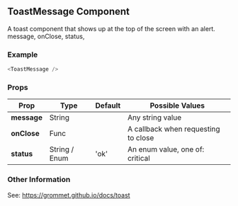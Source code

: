 ## ToastMessage Component
A toast component that shows up at the top of the screen with an alert.
message,
onClose,
status,
### Example

```js
<ToastMessage />
```

### Props

| Prop          | Type     | Default     | Possible Values
| ------------- | -------- | ----------- | ---------------------------------------------
| **message**    | String   |             | Any string value
| **onClose**    | Func   |             | A callback when requesting to close
| **status**    | String / Enum   |  'ok'           | An enum value, one of: critical|warning|ok|disabled|unknown


### Other Information
See: https://grommet.github.io/docs/toast
